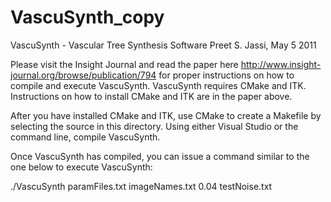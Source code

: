 # VascuSynth_copy
VascuSynth - Vascular Tree Synthesis Software
Preet S. Jassi, May 5 2011

Please visit the Insight Journal and read the paper here http://www.insight-journal.org/browse/publication/794 for proper instructions on how to compile and execute VascuSynth.  VascuSynth requires CMake and ITK.  Instructions on how to install CMake and ITK are in the paper above.  

After you have installed CMake and ITK, use CMake to create a Makefile by selecting the source in this directory.  Using either Visual Studio or the command line, compile VascuSynth.  

Once VascuSynth has compiled, you can issue a command similar to the one below to execute VascuSynth:

./VascuSynth paramFiles.txt imageNames.txt 0.04 testNoise.txt
